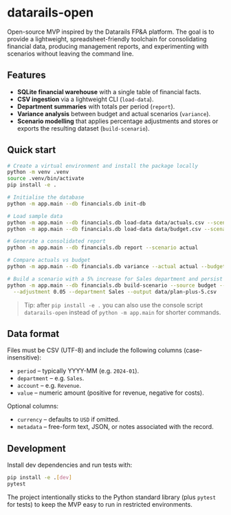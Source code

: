 # datarails-open

Open-source MVP inspired by the Datarails FP&A platform. The goal is to provide a
lightweight, spreadsheet-friendly toolchain for consolidating financial data,
producing management reports, and experimenting with scenarios without leaving
the command line.

## Features

- **SQLite financial warehouse** with a single table of financial facts.
- **CSV ingestion** via a lightweight CLI (`load-data`).
- **Department summaries** with totals per period (`report`).
- **Variance analysis** between budget and actual scenarios (`variance`).
- **Scenario modelling** that applies percentage adjustments and stores or
  exports the resulting dataset (`build-scenario`).

## Quick start

```bash
# Create a virtual environment and install the package locally
python -m venv .venv
source .venv/bin/activate
pip install -e .

# Initialise the database
python -m app.main --db financials.db init-db

# Load sample data
python -m app.main --db financials.db load-data data/actuals.csv --scenario actual
python -m app.main --db financials.db load-data data/budget.csv --scenario budget

# Generate a consolidated report
python -m app.main --db financials.db report --scenario actual

# Compare actuals vs budget
python -m app.main --db financials.db variance --actual actual --budget budget

# Build a scenario with a 5% increase for Sales department and persist it
python -m app.main --db financials.db build-scenario --source budget --target plan-plus-5 \
  --adjustment 0.05 --department Sales --output data/plan-plus-5.csv
```

> Tip: after `pip install -e .` you can also use the console script `datarails-open`
> instead of `python -m app.main` for shorter commands.

## Data format

Files must be CSV (UTF-8) and include the following columns (case-insensitive):

- `period` – typically YYYY-MM (e.g. `2024-01`).
- `department` – e.g. `Sales`.
- `account` – e.g. `Revenue`.
- `value` – numeric amount (positive for revenue, negative for costs).

Optional columns:

- `currency` – defaults to `USD` if omitted.
- `metadata` – free-form text, JSON, or notes associated with the record.

## Development

Install dev dependencies and run tests with:

```bash
pip install -e .[dev]
pytest
```

The project intentionally sticks to the Python standard library (plus `pytest`
for tests) to keep the MVP easy to run in restricted environments.
